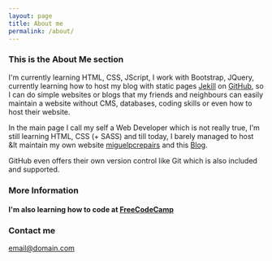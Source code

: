 ```yaml
---
layout: page
title: About me
permalink: /about/
---
```


### This is the About Me section ###

 I'm currently learning HTML, CSS, JScript, I work with Bootstrap, JQuery, currently learning how to host my blog with static pages [Jekill](http://jekyllrb.com/docs/quickstart/) on [GitHub](https://linuxfce.github.io/), so I can do simple websites or blogs  that my friends and neighbours can easily maintain a website without CMS, databases, coding skills or even how to host their website.

In the main page I call my self a Web Developer which is not really true, I'm still learning HTML, CSS \(\+ SASS\) and till today, I barely managed to host  &lt maintain my own website [miguelpcrepairs](http://miguelpcrepairs.site90.net/) and this [Blog](https://linuxfce.github.io/).

 GitHub even offers their own version control like Git which is also included and supported.

### More Information

#### I'm also learning how to code at [FreeCodeCamp](https://www.freecodecamp.org/linuxfce)

### Contact me

[email@domain.com](mailto:email@domain.com)
